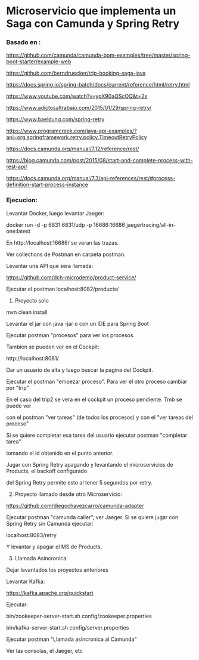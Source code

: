 # Microservicio que implementa un Saga con Camunda y Spring Retry
### Basado en :

https://github.com/camunda/camunda-bpm-examples/tree/master/spring-boot-starter/example-web

https://github.com/berndruecker/trip-booking-saga-java

https://docs.spring.io/spring-batch/docs/current/reference/html/retry.html

https://www.youtube.com/watch?v=ypX90aQScOQ&t=2s

https://www.adictosaltrabajo.com/2015/01/29/spring-retry/

https://www.baeldung.com/spring-retry

https://www.programcreek.com/java-api-examples/?api=org.springframework.retry.policy.TimeoutRetryPolicy

https://docs.camunda.org/manual/7.12/reference/rest/

https://blog.camunda.com/post/2015/08/start-and-complete-process-with-rest-api/

https://docs.camunda.org/manual/7.3/api-references/rest/#process-definition-start-process-instance

### Ejecucion:

Levantar Docker, luego levantar Jaeger: 

docker run -d -p 6831:6831/udp -p 16686:16686 jaegertracing/all-in-one:latest

En http://localhost:16686/ se veran las trazas.

Ver collections de Postman en carpeta postman.


Levantar una API que sera llamada:

https://github.com/dch-microdemo/product-service/

Ejecutar el postman localhost:8082/products/

1. Proyecto solo

mvn clean install

Levantar el jar con java -jar o con un IDE para Spring Boot

Ejecutar postman "procesos" para ver los procesos.

Tambien se pueden ver en el Cockpit:

http://localhost:8081/

Dar un usuario de alta y luego buscar la pagina del Cockpit.

Ejecutar el postman "empezar proceso". Para ver el otro proceso cambiar por "trip"

En el caso del trip2 se vera en el cockpit un proceso pendiente. Tmb se puede ver 

con el postman "ver tareas" (de todos los procesos) y con el "ver tareas del proceso"

Si se quiere completar esa tarea del usuario ejecutar postman "completar tarea" 

tomando el id obtenido en el punto anterior.

Jugar con Spring Retry apagando y levantando el microservicios de Products, el backoff configurado

del Spring Retry permite esto al tener 5 segundos por retry.

2. Proyecto llamado desde otro Microservicio:

https://github.com/diegochavezcarro/camunda-adapter

Ejecutar postman "camunda caller", ver Jaeger. Si se quiere jugar con Spring Retry sin Camunda ejecutar:

localhost:8083/retry

Y levantar y apagar el MS de Products.

3. Llamada Asincronica:

Dejar levantados los proyectos anteriores

Levantar Kafka:

https://kafka.apache.org/quickstart

Ejecutar:

bin/zookeeper-server-start.sh config/zookeeper.properties

bin/kafka-server-start.sh config/server.properties

Ejecutar postman "Llamada asincronica al Camunda"

Ver las consolas, el Jaeger, etc








